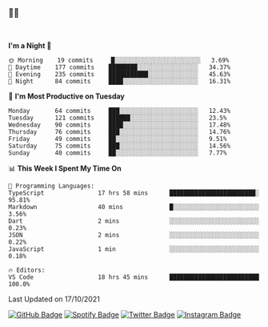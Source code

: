 ### 🤙🍺

<!-- <a href="https://github-readme-stats.vercel.app/api?username=hzak2xx&count_private=true&show_icons=true&theme=dracula">
  <img align="center" src="https://github-readme-stats.vercel.app/api?username=hzak2xx&count_private=true&show_icons=true&theme=dracula" />
</a>
</br> -->
</br>

<!--START_SECTION:waka-->
**I'm a Night 🦉** 

```text
🌞 Morning    19 commits     █░░░░░░░░░░░░░░░░░░░░░░░░   3.69% 
🌆 Daytime    177 commits    ████████░░░░░░░░░░░░░░░░░   34.37% 
🌃 Evening    235 commits    ███████████░░░░░░░░░░░░░░   45.63% 
🌙 Night      84 commits     ████░░░░░░░░░░░░░░░░░░░░░   16.31%

```
📅 **I'm Most Productive on Tuesday** 

```text
Monday       64 commits     ███░░░░░░░░░░░░░░░░░░░░░░   12.43% 
Tuesday      121 commits    ██████░░░░░░░░░░░░░░░░░░░   23.5% 
Wednesday    90 commits     ████░░░░░░░░░░░░░░░░░░░░░   17.48% 
Thursday     76 commits     ███░░░░░░░░░░░░░░░░░░░░░░   14.76% 
Friday       49 commits     ██░░░░░░░░░░░░░░░░░░░░░░░   9.51% 
Saturday     75 commits     ███░░░░░░░░░░░░░░░░░░░░░░   14.56% 
Sunday       40 commits     ██░░░░░░░░░░░░░░░░░░░░░░░   7.77%

```


📊 **This Week I Spent My Time On** 

```text
💬 Programming Languages: 
TypeScript               17 hrs 58 mins      ████████████████████████░   95.81% 
Markdown                 40 mins             █░░░░░░░░░░░░░░░░░░░░░░░░   3.56% 
Dart                     2 mins              ░░░░░░░░░░░░░░░░░░░░░░░░░   0.23% 
JSON                     2 mins              ░░░░░░░░░░░░░░░░░░░░░░░░░   0.22% 
JavaScript               1 min               ░░░░░░░░░░░░░░░░░░░░░░░░░   0.18%

🔥 Editors: 
VS Code                  18 hrs 45 mins      █████████████████████████   100.0%

```


 Last Updated on 17/10/2021
<!--END_SECTION:waka-->

[![GitHub Badge](https://img.shields.io/badge/GitHub-100000?style=for-the-badge&logo=github&logoColor=white)](https://github.com/hzak2xx)
[![Spotify Badge](https://img.shields.io/badge/Spotify-1ED760?&style=for-the-badge&logo=spotify&logoColor=white)](https://open.spotify.com/user/uf90s6sbbh75a1mt44clkhkvf)
[![Twitter Badge](https://img.shields.io/badge/Twitter-1DA1F2?style=for-the-badge&logo=twitter&logoColor=white)](https://twitter.com/hzak2xx)
[![Instagram Badge](https://img.shields.io/badge/Instagram-E4405F?style=for-the-badge&logo=instagram&logoColor=white)](https://www.instagram.com/hzak2xx/)
